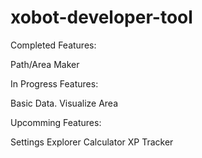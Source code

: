 # xobot-developer-tool

Completed Features:
  
  Path/Area Maker

In Progress Features:
 
  Basic Data.
  Visualize Area
  
Upcomming Features:
 
  Settings Explorer
  Calculator
  XP Tracker
